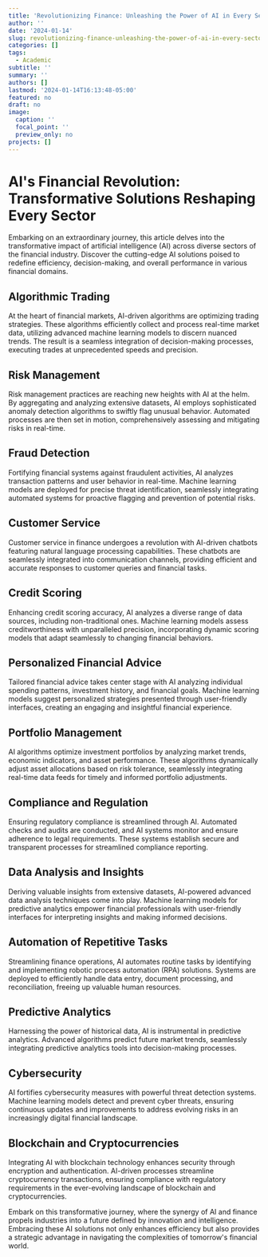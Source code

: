 ```yaml
---
title: 'Revolutionizing Finance: Unleashing the Power of AI in Every Sector'
author: ''
date: '2024-01-14'
slug: revolutionizing-finance-unleashing-the-power-of-ai-in-every-sector
categories: []
tags:
  - Academic
subtitle: ''
summary: ''
authors: []
lastmod: '2024-01-14T16:13:48-05:00'
featured: no
draft: no
image:
  caption: ''
  focal_point: ''
  preview_only: no
projects: []
---
```


# AI's Financial Revolution: Transformative Solutions Reshaping Every Sector

Embarking on an extraordinary journey, this article delves into the transformative impact of artificial intelligence (AI) across diverse sectors of the financial industry. Discover the cutting-edge AI solutions poised to redefine efficiency, decision-making, and overall performance in various financial domains.

## Algorithmic Trading

At the heart of financial markets, AI-driven algorithms are optimizing trading strategies. These algorithms efficiently collect and process real-time market data, utilizing advanced machine learning models to discern nuanced trends. The result is a seamless integration of decision-making processes, executing trades at unprecedented speeds and precision.

## Risk Management

Risk management practices are reaching new heights with AI at the helm. By aggregating and analyzing extensive datasets, AI employs sophisticated anomaly detection algorithms to swiftly flag unusual behavior. Automated processes are then set in motion, comprehensively assessing and mitigating risks in real-time.

## Fraud Detection

Fortifying financial systems against fraudulent activities, AI analyzes transaction patterns and user behavior in real-time. Machine learning models are deployed for precise threat identification, seamlessly integrating automated systems for proactive flagging and prevention of potential risks.

## Customer Service

Customer service in finance undergoes a revolution with AI-driven chatbots featuring natural language processing capabilities. These chatbots are seamlessly integrated into communication channels, providing efficient and accurate responses to customer queries and financial tasks.

## Credit Scoring

Enhancing credit scoring accuracy, AI analyzes a diverse range of data sources, including non-traditional ones. Machine learning models assess creditworthiness with unparalleled precision, incorporating dynamic scoring models that adapt seamlessly to changing financial behaviors.

## Personalized Financial Advice

Tailored financial advice takes center stage with AI analyzing individual spending patterns, investment history, and financial goals. Machine learning models suggest personalized strategies presented through user-friendly interfaces, creating an engaging and insightful financial experience.

## Portfolio Management

AI algorithms optimize investment portfolios by analyzing market trends, economic indicators, and asset performance. These algorithms dynamically adjust asset allocations based on risk tolerance, seamlessly integrating real-time data feeds for timely and informed portfolio adjustments.

## Compliance and Regulation

Ensuring regulatory compliance is streamlined through AI. Automated checks and audits are conducted, and AI systems monitor and ensure adherence to legal requirements. These systems establish secure and transparent processes for streamlined compliance reporting.

## Data Analysis and Insights

Deriving valuable insights from extensive datasets, AI-powered advanced data analysis techniques come into play. Machine learning models for predictive analytics empower financial professionals with user-friendly interfaces for interpreting insights and making informed decisions.

## Automation of Repetitive Tasks

Streamlining finance operations, AI automates routine tasks by identifying and implementing robotic process automation (RPA) solutions. Systems are deployed to efficiently handle data entry, document processing, and reconciliation, freeing up valuable human resources.

## Predictive Analytics

Harnessing the power of historical data, AI is instrumental in predictive analytics. Advanced algorithms predict future market trends, seamlessly integrating predictive analytics tools into decision-making processes.

## Cybersecurity

AI fortifies cybersecurity measures with powerful threat detection systems. Machine learning models detect and prevent cyber threats, ensuring continuous updates and improvements to address evolving risks in an increasingly digital financial landscape.

## Blockchain and Cryptocurrencies

Integrating AI with blockchain technology enhances security through encryption and authentication. AI-driven processes streamline cryptocurrency transactions, ensuring compliance with regulatory requirements in the ever-evolving landscape of blockchain and cryptocurrencies.

Embark on this transformative journey, where the synergy of AI and finance propels industries into a future defined by innovation and intelligence. Embracing these AI solutions not only enhances efficiency but also provides a strategic advantage in navigating the complexities of tomorrow's financial world.
